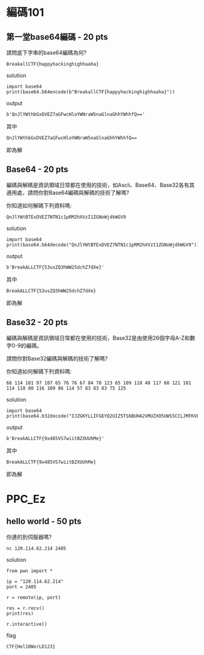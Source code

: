 # 編碼101
## 第一堂base64編碼 - 20 pts
請問底下字串的base64編碼為何?
```
BreakallCTF{happyhackinghighhaaha}
```

solution
```
import base64
print(base64.b64encode(b"BreakallCTF{happyhackinghighhaaha}"))
```

output
```
b'QnJlYWthbGxDVEZ7aGFwcHloYWNraW5naGlnaGhhYWhhfQ=='
```

其中
```
QnJlYWthbGxDVEZ7aGFwcHloYWNraW5naGlnaGhhYWhhfQ==
```
即為解

## Base64 - 20 pts
編碼與解碼是資訊領域日常都在使用的技術，如Ascii、Base64、Base32各有其適用處，請問你對Base64編碼與解碼的技術了解嗎?

你知道如何解碼下列資料嗎:
```
QnJlYWtBTExDVEZ7NTN1c1pRM2hXVzI1ZGNoWjdkWGV9
```

solution
```
import base64
print(base64.b64decode("QnJlYWtBTExDVEZ7NTN1c1pRM2hXVzI1ZGNoWjdkWGV9"))
```

output
```
b'BreakALLCTF{53usZQ3hWW25dchZ7dXe}'
```

其中
```
BreakALLCTF{53usZQ3hWW25dchZ7dXe}
```
即為解


## Base32 - 20 pts
編碼與解碼是資訊領域日常都在使用的技術，Base32是由使用26個字母A-Z和數字0-9的編碼。

請問你對Base32編碼與解碼的技術了解嗎?

你知道如何解碼下列資料嗎:

```
66 114 101 97 107 65 76 76 67 84 70 123 65 109 118 48 117 68 121 101 114 118 80 116 109 86 114 57 83 83 83 75 125
```

solution
```
import base64
print(base64.b32decode("IJZGKYLLIFGEYQ2UIZ5TS6BUHA2VMUZXO5UWS5CCLJMFKVLIJVSX2==="))
```

output
```
b'BreakALLCTF{9x485VS7wiitBZXUUhMe}'
```

其中
```
BreakALLCTF{9x485VS7wiitBZXUUhMe}
```
即為解

# PPC_Ez
## hello world - 50 pts
你連的到伺服器嗎?
```
nc 120.114.62.214 2405
```
solution
```
from pwn import *

ip = "120.114.62.214"
port = 2405

r = remote(ip, port)

res = r.recv()
print(res)

r.interactive()

```

flag
```
CTF{Hel10WorLD123}
```
